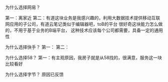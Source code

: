 为什么选择网易？

第一：离家近
第二：有道这块业务是我感兴趣的，利用大数据技术提供移动互联网应用的子公司，有道云笔记类似于编辑器吧，toB的平台
很好奇这块能力怎么做的，不用于基于业务的B端平台， 这种技术应该每个公司都需要，具备一定的通用性

为什么选择快手？
第一：
第二：

为什么选择58？
第一：有主观原因，我房子就是从58找的，很满意，服务这一块比较看好

为什么选择字节？
原因已反馈